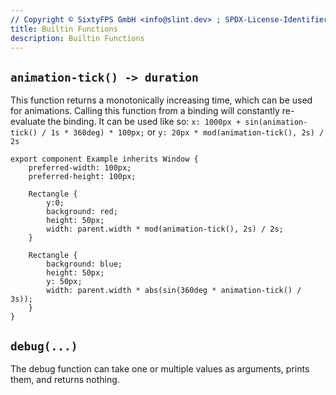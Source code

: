 ```yaml
---
// Copyright © SixtyFPS GmbH <info@slint.dev> ; SPDX-License-Identifier: MIT
title: Builtin Functions
description: Builtin Functions
---
```


## `animation-tick() -> duration`

This function returns a monotonically increasing time, which can be used for animations.
Calling this function from a binding will constantly re-evaluate the binding.
It can be used like so: `x: 1000px + sin(animation-tick() / 1s * 360deg) * 100px;` or `y: 20px * mod(animation-tick(), 2s) / 2s `

```slint
export component Example inherits Window {
    preferred-width: 100px;
    preferred-height: 100px;

    Rectangle {
        y:0;
        background: red;
        height: 50px;
        width: parent.width * mod(animation-tick(), 2s) / 2s;
    }

    Rectangle {
        background: blue;
        height: 50px;
        y: 50px;
        width: parent.width * abs(sin(360deg * animation-tick() / 3s));
    }
}
```

## `debug(...)`

The debug function can take one or multiple values as arguments, prints them, and returns nothing.

